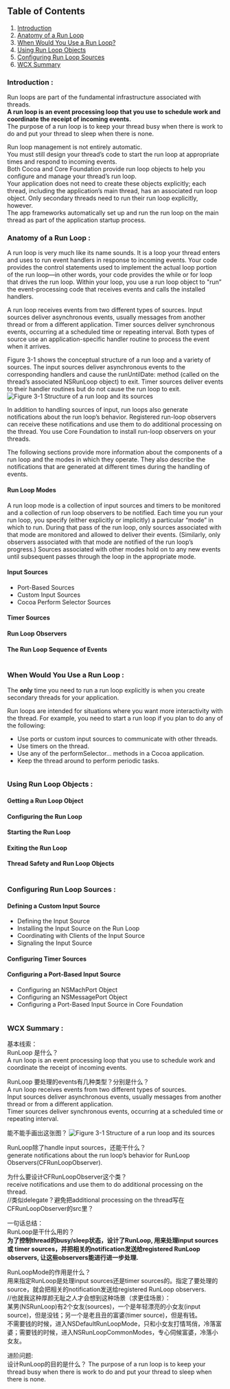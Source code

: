 ## <a name='contents'>Table of Contents</a>
1. [Introduction](#1)
1. [Anatomy of a Run Loop](#2)
1. [When Would You Use a Run Loop?](#3)
1. [Using Run Loop Objects](#4)
1. [Configuring Run Loop Sources](#5)
1. [WCX Summary](#6)


### <a name='1'>Introduction :</a>
Run loops are part of the fundamental infrastructure associated with threads.   
**A run loop is an event processing loop that you use to schedule work and coordinate the receipt of incoming events.**   
The purpose of a run loop is to keep your thread busy when there is work to do and put your thread to sleep when there is none.

Run loop management is not entirely automatic.   
You must still design your thread’s code to start the run loop at appropriate times and respond to incoming events.   
Both Cocoa and Core Foundation provide run loop objects to help you configure and manage your thread’s run loop.   
Your application does not need to create these objects explicitly; each thread, including the application’s main thread, has an associated run loop object. Only secondary threads need to run their run loop explicitly, however.   
The app frameworks automatically set up and run the run loop on the main thread as part of the application startup process.  

### <a name='2'>Anatomy of a Run Loop :</a>
A run loop is very much like its name sounds. It is a loop your thread enters and uses to run event handlers in response to incoming events. Your code provides the control statements used to implement the actual loop portion of the run loop—in other words, your code provides the while or for loop that drives the run loop. Within your loop, you use a run loop object to "run” the event-processing code that receives events and calls the installed handlers.

A run loop receives events from two different types of sources. Input sources deliver asynchronous events, usually messages from another thread or from a different application. Timer sources deliver synchronous events, occurring at a scheduled time or repeating interval. Both types of source use an application-specific handler routine to process the event when it arrives.

Figure 3-1 shows the conceptual structure of a run loop and a variety of sources. The input sources deliver asynchronous events to the corresponding handlers and cause the runUntilDate: method (called on the thread’s associated NSRunLoop object) to exit. Timer sources deliver events to their handler routines but do not cause the run loop to exit.
![Figure 3-1  Structure of a run loop and its sources](https://developer.apple.com/library/archive/documentation/Cocoa/Conceptual/Multithreading/Art/runloop.jpg)

In addition to handling sources of input, run loops also generate notifications about the run loop’s behavior. Registered run-loop observers can receive these notifications and use them to do additional processing on the thread. You use Core Foundation to install run-loop observers on your threads.

The following sections provide more information about the components of a run loop and the modes in which they operate. They also describe the notifications that are generated at different times during the handling of events.


#### Run Loop Modes
A run loop mode is a collection of input sources and timers to be monitored and a collection of run loop observers to be notified. Each time you run your run loop, you specify (either explicitly or implicitly) a particular “mode” in which to run. During that pass of the run loop, only sources associated with that mode are monitored and allowed to deliver their events. (Similarly, only observers associated with that mode are notified of the run loop’s progress.) Sources associated with other modes hold on to any new events until subsequent passes through the loop in the appropriate mode.

#### Input Sources
* Port-Based Sources
* Custom Input Sources
* Cocoa Perform Selector Sources
#### Timer Sources
#### Run Loop Observers
#### The Run Loop Sequence of Events

``` C

```
### <a name='3'>When Would You Use a Run Loop :</a>
The **only** time you need to run a run loop explicitly is when you create secondary threads for your application.   

Run loops are intended for situations where you want more interactivity with the thread. For example, you need to start a run loop if you plan to do any of the following:  
* Use ports or custom input sources to communicate with other threads.  
* Use timers on the thread.  
* Use any of the performSelector… methods in a Cocoa application.  
* Keep the thread around to perform periodic tasks.  

``` C

```
### <a name='4'>Using Run Loop Objects :</a>
#### Getting a Run Loop Object
#### Configuring the Run Loop
#### Starting the Run Loop
#### Exiting the Run Loop
#### Thread Safety and Run Loop Objects
``` C

```
### <a name='5'>Configuring Run Loop Sources :</a>
#### Defining a Custom Input Source
* Defining the Input Source
* Installing the Input Source on the Run Loop
* Coordinating with Clients of the Input Source
* Signaling the Input Source
#### Configuring Timer Sources
#### Configuring a Port-Based Input Source
* Configuring an NSMachPort Object
* Configuring an NSMessagePort Object
* Configuring a Port-Based Input Source in Core Foundation
``` C

```
### <a name='6'>WCX Summary :</a>
基本线索：  
RunLoop 是什么？  
A run loop is an event processing loop that you use to schedule work and coordinate the receipt of incoming events.

RunLoop 要处理的events有几种类型？分别是什么？  
A run loop receives events from two different types of sources.  
Input sources deliver asynchronous events, usually messages from another thread or from a different application.  
Timer sources deliver synchronous events, occurring at a scheduled time or repeating interval.  

能不能手画出这张图？
![Figure 3-1  Structure of a run loop and its sources](https://developer.apple.com/library/archive/documentation/Cocoa/Conceptual/Multithreading/Art/runloop.jpg)

RunLoop除了handle input sources，还能干什么？  
generate notifications about the run loop’s behavior for RunLoop Observers(CFRunLoopObserver).  

为什么要设计CFRunLoopObserver这个类？  
receive notifications and use them to do additional processing on the thread.   
//类似delegate？避免把additional processing on the thread写在CFRunLoopObserver的src里？  

一句话总结：  
RunLoop是干什么用的？  
**为了控制thread的busy/sleep状态，设计了RunLoop, 用来处理input sources 或 timer sources，并把相关的notification发送给registered RunLoop observers, 让这些observers能进行进一步处理.**

RunLoopMode的作用是什么？  
用来指定RunLoop是处理input sources还是timer sources的。指定了要处理的source，就会把相关的notification发送给registered RunLoop observers.  
//也就我这种厚颜无耻之人才会想到这种场景（求更佳场景）：  
某男(NSRunLoop)有2个女友(sources)，一个是年轻漂亮的小女友(input source)，但是没钱；另一个是老且丑的富婆(timer source)，但是有钱。  
不需要钱的时候，进入NSDefaultRunLoopMode，只和小女友打情骂俏，冷落富婆；需要钱的时候，进入NSRunLoopCommonModes，专心伺候富婆，冷落小女友。  

进阶问题:  
设计RunLoop的目的是什么？
The purpose of a run loop is to keep your thread busy when there is work to do and put your thread to sleep when there is none.
